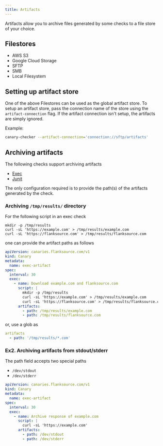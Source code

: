 ```yaml
---
title: Artifacts
---
```


Artifacts allow you to archive files generated by some checks to a file store of your choice.

## Filestores

- AWS S3
- Google Cloud Storage
- SFTP
- SMB
- Local Filesystem

## Setting up artifact store

One of the above Filestores can be used as the global artifact store. To setup an artifact store, pass the connection name of the store using the `artifact-connection` flag. If the artifact connection isn't setup, the artifacts are simply ignored.

Example:

```bash
canary-checker --artifact-connection='connection://sftp/artifacts'
```

## Archiving artifacts

The following checks support archiving artifacts

- [Exec](../reference/exec)
- [Junit](../reference/junit)

The only configuration required is to provide the path(s) of the artifacts generated by the check.

### Archiving `/tmp/results/` directory

For the following script in an exec check

```
mkdir -p /tmp/results
curl -sL 'https://example.com' > /tmp/results/example.com
curl -sL 'https://flanksource.com' > /tmp/results/flanksource.com
```

one can provide the artifact paths as follows

```yaml title="archive-websites.yaml"
apiVersion: canaries.flanksource.com/v1
kind: Canary
metadata:
  name: exec-artifact
spec:
  interval: 30
  exec:
    - name: Download example.com and flanksource.com
      script: |
        mkdir -p /tmp/results
        curl -sL 'https://example.com' > /tmp/results/example.com
        curl -sL 'https://flanksource.com' > /tmp/results/flanksource.com
      artifacts:
        - path: /tmp/results/example.com
        - path: /tmp/results/flanksource.com
```

or, use a glob as

```yaml
artifacts
  - path: '/tmp/results/*.com'
```

### Ex2. Archiving artifacts from stdout/stderr

The path field accepts two special paths

- `/dev/stdout`
- `/dev/stderr`

```yaml title="archive-website.yaml"
apiVersion: canaries.flanksource.com/v1
kind: Canary
metadata:
  name: exec-artifact
spec:
  interval: 30
  exec:
    - name: Archive response of example.com
      script: |
        curl -sL 'https://example.com'
      artifacts:
        - path: /dev/stdout
        - path: /dev/stderr
```
